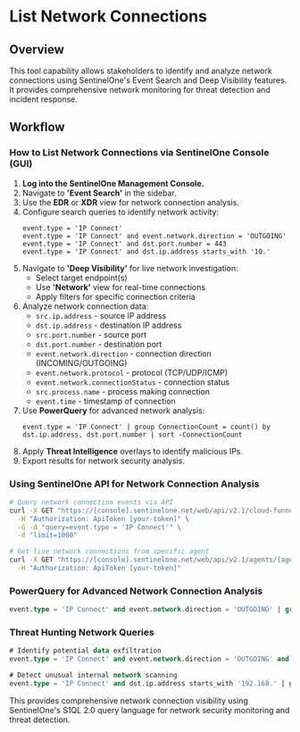 # List Network Connections

## Overview

This tool capability allows stakeholders to identify and analyze network connections using SentinelOne's Event Search and Deep Visibility features. It provides comprehensive network monitoring for threat detection and incident response.

## Workflow

### How to List Network Connections via SentinelOne Console (GUI)

1. **Log into the SentinelOne Management Console.**
2. Navigate to **'Event Search'** in the sidebar.
3. Use the **EDR** or **XDR** view for network connection analysis.
4. Configure search queries to identify network activity:
   ```
   event.type = 'IP Connect'
   event.type = 'IP Connect' and event.network.direction = 'OUTGOING'
   event.type = 'IP Connect' and dst.port.number = 443
   event.type = 'IP Connect' and dst.ip.address starts_with '10.'
   ```
5. Navigate to **'Deep Visibility'** for live network investigation:
   - Select target endpoint(s)
   - Use **'Network'** view for real-time connections
   - Apply filters for specific connection criteria
6. Analyze network connection data:
   - `src.ip.address` - source IP address
   - `dst.ip.address` - destination IP address
   - `src.port.number` - source port
   - `dst.port.number` - destination port
   - `event.network.direction` - connection direction (INCOMING/OUTGOING)
   - `event.network.protocol` - protocol (TCP/UDP/ICMP)
   - `event.network.connectionStatus` - connection status
   - `src.process.name` - process making connection
   - `event.time` - timestamp of connection
7. Use **PowerQuery** for advanced network analysis:
   ```
   event.type = 'IP Connect' | group ConnectionCount = count() by dst.ip.address, dst.port.number | sort -ConnectionCount
   ```
8. Apply **Threat Intelligence** overlays to identify malicious IPs.
9. Export results for network security analysis.

### Using SentinelOne API for Network Connection Analysis

```bash
# Query network connection events via API
curl -X GET "https://[console].sentinelone.net/web/api/v2.1/cloud-funnel/events" \
  -H "Authorization: ApiToken [your-token]" \
  -G -d "query=event.type = 'IP Connect'" \
  -d "limit=1000"

# Get live network connections from specific agent
curl -X GET "https://[console].sentinelone.net/web/api/v2.1/agents/[agent-id]/network-connections" \
  -H "Authorization: ApiToken [your-token]"
```

### PowerQuery for Advanced Network Connection Analysis

```sql
event.type = 'IP Connect' and event.network.direction = 'OUTGOING' | group ConnectionCount = count(), DistinctPorts = estimate_distinct(dst.port.number) by dst.ip.address | filter DistinctPorts > 5 | sort -ConnectionCount
```

### Threat Hunting Network Queries

```sql
# Identify potential data exfiltration
event.type = 'IP Connect' and event.network.direction = 'OUTGOING' and dst.port.number in (21, 22, 25, 53, 80, 443, 993, 995) | group TransferCount = count() by src.process.name, dst.ip.address, dst.port.number | filter TransferCount > 100

# Detect unusual internal network scanning
event.type = 'IP Connect' and dst.ip.address starts_with '192.168.' | group TargetCount = estimate_distinct(dst.ip.address) by src.ip.address, src.process.name | filter TargetCount > 20
```

This provides comprehensive network connection visibility using SentinelOne's S1QL 2.0 query language for network security monitoring and threat detection.